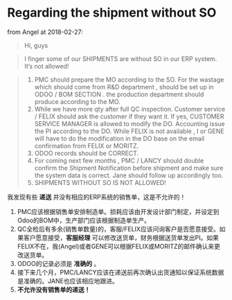 # Regarding the shipment without SO

from Angel at 2018-02-27:

> Hi, guys

> I finger some of our SHIPMENTS are without SO in our ERP system. It’s not allowed!

  > 1.	PMC should prepare the MO according to the SO. For the wastage which should come from R&D department , should be set up in ODOO / BOM SECTION .  the production department should produce according to the MO.
  > 2.	While we have more qty after full QC inspection. Customer service / FELIX should ask the customer if they want it. If yes, CUSTOMER SERVICE MANAGER is allowed to modify the DO.  Accounting issue the PI according to the DO. While FELIX is not available , I or GENE will have to do the modification in the DO base on the email confirmation from FELIX or MORITZ.
  > 3.	ODOO records should be CORRECT.
  > 4.	For coming next few months , PMC / LANCY should double confirm the Shipment Notification before shipment and make sure the system data is correct. Jane should follow up accordingly too.
  > 5.	SHIPMENTS WITHOUT SO IS NOT ALLOWED!

我发现有些 **递送** 并没有相应的ERP系统的销售单，这是不允许的！

1. PMC应该根据销售单安排制造单。损耗应该由开发设计部门制定，并设定到Odoo的BOM中，生产部门应该根据制造单生产。
2. QC全检后有多余(销售单数量)的，客服/FELIX应该问询客户是否愿意接受。如果客户愿意接受，**客服经理** 可以修改送货单，财务根据送货单发出PI。如果FELIX不在，我(Angel)或者GENE可以根据FELIX或MORITZ的邮件确认来更改送货单。
3. ODOO的记录必须是 **准确的** 。
4. 接下来几个月，PMC/LANCY应该在递送前再次确认出货通知以保证系统数据是准确的。JANE也应该相应地跟进。
5. **不允许没有销售单的递送！**
